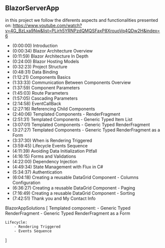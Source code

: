 ## BlazorServerApp
in this project we follow the diferents aspects and functionalities presented on:
https://www.youtube.com/watch?v=4G_BzLxa9Nw&list=PLjrh5YRNPzdQMQSFaxP8XrouoVq4QDw2H&index=6

- (0:00:00) Introduction
- (0:00:34) Blazor Architecture Overview
- (0:11:59) Blazor Architecture In Depth
- (0:24:00) Blazor Hosting Models
- (0:32:23) Project Structure
- (0:48:31) Data Binding
- (1:12:21) Components Basics
- (1:33:33) Communication Between Components Overview
- (1:37:59) Component Parameters
- (1:45:03) Route Parameters
- (1:57:05) Cascading Parameters
- (2:14:58) EventCallBack
- (2:27:16) Referencing Child Components
- (2:40:06) Templated Components - RenderFragment
- (2:51:31) Templated Components - Generic Typed Item List
- (3:07:01) Templated Components - Generic Typed RenderFragment
- (3:27:27) Templated Components - Generic Typed RenderFragment as a Form
- (3:37:30) When is Rendering Triggered
- (3:59:45) Lifecycle Events Sequence
- (4:11:39) Avoiding Data Initialization Pitfall
- (4:16:15) Forms and Validations
- (4:22:00) Dependency Injection
- (4:49:34) State Management with Flux in C#
- (5:34:37) Authentication
- (6:04:18) Creating a reusable DataGrid Component - Columns Configuration
- (6:36:27) Creating a reusable DataGrid Component - Paging
- (7:16:49) Creating a reusable DataGrid Component - Sorting
- (7:42:51) Thank you and My Contact Info

BlazorAppSolutions 
[ 
	Templated component: 
		- Generic Typed RenderFragment
		- Generic Typed RenderFragment as a Form

	Lifecycle:
		- Rendering Triggered
		- Events Sequence

]